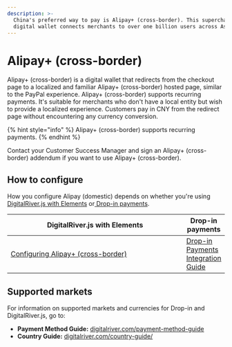 ```yaml
---
description: >-
  China's preferred way to pay is Alipay+ (cross-border). This supercharged
  digital wallet connects merchants to over one billion users across Asia.
---
```


# Alipay+ (cross-border)

Alipay+ (cross-border) is a digital wallet that redirects from the checkout page to a localized and familiar Alipay+ (cross-border) hosted page, similar to the PayPal experience. Alipay+ (cross-border) supports recurring payments. It's suitable for merchants who don't have a local entity but wish to provide a localized experience. Customers pay in CNY from the redirect page without encountering any currency conversion.

{% hint style="info" %}
Alipay+ (cross-border) supports recurring payments.
{% endhint %}

Contact your Customer Success Manager and sign an Alipay+ (cross-border) addendum if you want to use Alipay+ (cross-border).

## How to configure&#x20;

How you configure Alipay (domestic) depends on whether you're using [DigitalRiver.js with Elements](../payments-solutions/digitalriver.js/) or[ Drop-in payments](../payments-solutions/drop-in/).

<table><thead><tr><th width="413">DigitalRiver.js with Elements</th><th>Drop-in payments</th></tr></thead><tbody><tr><td><a href="broken-reference">Configuring Alipay+ (cross-border)</a></td><td><a href="../payments-solutions/drop-in/drop-in-integration-guide.md">Drop-in Payments Integration Guide</a></td></tr></tbody></table>

## Supported markets

For information on supported markets and currencies for Drop-in and DigitalRiver.js, go to:&#x20;

* **Payment Method Guide:** [digitalriver.com/payment-method-guide](https://www.digitalriver.com/payment-method/alipay/)
* **Country Guide:** [digitalriver.com/country-guide/](https://www.digitalriver.com/country-guide/)
